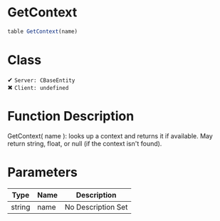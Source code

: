 # GetContext
```js	
table GetContext(name)
```
# Class
✔ `Server: CBaseEntity`  
✖ `Client: undefined`  

# Function Description
GetContext( name ): looks up a context and returns it if available. May return string, float, or null (if the context isn't found).
# Parameters
Type|Name|Description
--|--|--
string|name|No Description Set
